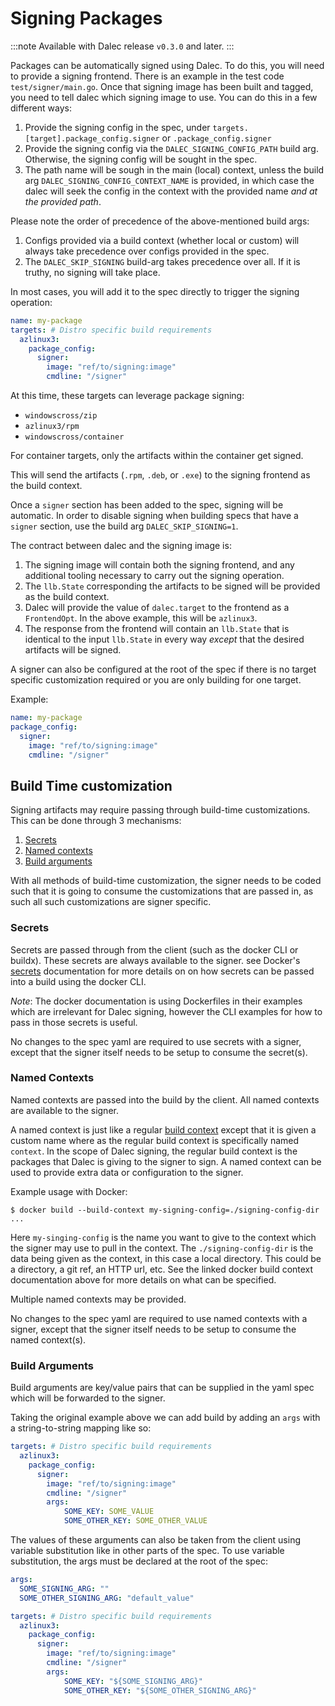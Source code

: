 # Signing Packages

:::note
Available with Dalec release `v0.3.0` and later.
:::

Packages can be automatically signed using Dalec. To do this, you will
need to provide a signing frontend. There is an example in the test
code `test/signer/main.go`. Once that signing image has been built and
tagged, you need to tell dalec which signing image to use. You can do this
in a few different ways:

1. Provide the signing config in the spec, under
   `targets.[target].package_config.signer` or `.package_config.signer`
1. Provide the signing config via the `DALEC_SIGNING_CONFIG_PATH` build arg.
   Otherwise, the signing config will be sought in the spec.
1. The path name will be sough in the main (local) context, unless the build
   arg `DALEC_SIGNING_CONFIG_CONTEXT_NAME` is provided, in which case the dalec
   will seek the config in the context with the provided name *and at the
   provided path*.

Please note the order of precedence of the above-mentioned build args:
1. Configs provided via a build context (whether local or custom) will always
   take precedence over configs provided in the spec.
1. The `DALEC_SKIP_SIGNING` build-arg takes precedence over all. If it is
   truthy, no signing will take place.

In most cases, you will add it to the spec directly to trigger the signing
operation:

```yaml
name: my-package
targets: # Distro specific build requirements
  azlinux3:
    package_config:
      signer:
        image: "ref/to/signing:image"
        cmdline: "/signer"
```

At this time, these targets can leverage package signing:

- `windowscross/zip`
- `azlinux3/rpm`
- `windowscross/container`

For container targets, only the artifacts within the container get signed.

This will send the artifacts (`.rpm`, `.deb`, or `.exe`) to the
signing frontend as the build context.

Once a `signer` section has been added to the spec, signing will be automatic.
In order to disable signing when building specs that have a `signer` section,
use the build arg `DALEC_SKIP_SIGNING=1`.

The contract between dalec and the signing image is:

1. The signing image will contain both the signing frontend, and any
additional tooling necessary to carry out the signing operation.
1. The `llb.State` corresponding the artifacts to be signed will be
provided as the build context.
1. Dalec will provide the value of `dalec.target` to the frontend as a
`FrontendOpt`. In the above example, this will be `azlinux3`.
1. The response from the frontend will contain an `llb.State` that is
identical to the input `llb.State` in every way *except* that the
desired artifacts will be signed.

A signer can also be configured at the root of the spec if there is no target
specific customization required or you are only building for one target.

Example:

```yaml
name: my-package
package_config:
  signer:
    image: "ref/to/signing:image"
    cmdline: "/signer"
```

## Build Time customization

Signing artifacts may require passing through build-time customizations.
This can be done through 3 mechanisms:

1. [Secrets](#secrets)
2. [Named contexts](#named-contexts)
3. [Build arguments](#build-arguments)

With all methods of build-time customization, the signer needs to be coded
such that it is going to consume the customizations that are passed in, as such
all such customizations are signer specific.

### Secrets

Secrets are passed through from the client (such as the docker CLI or buildx).
These secrets are always available to the signer.
see Docker's [secrets](https://docs.docker.com/build/building/secrets/)
documentation for more details on on how secrets can be passed into a build
using the docker CLI.

*Note*: The docker documentation is using Dockerfiles in their examples which
are irrelevant for Dalec signing, however the CLI examples for how to pass in
those secrets is useful.

No changes to the spec yaml are required to use secrets with a signer, except
that the signer itself needs to be setup to consume the secret(s).

### Named Contexts

Named contexts are passed into the build by the client. All named contexts are
available to the signer.

A named context is just like a regular
[build context](https://docs.docker.com/build/building/context/) except that it
is given a custom name where as the regular build context is specifically named
`context`. In the scope of Dalec signing, the regular build context is the
packages that Dalec is giving to the signer to sign.
A named context can be used to provide extra data or configuration to the signer.

Example usage with Docker:

```console
$ docker build --build-context my-signing-config=./signing-config-dir ...
```

Here `my-singing-config` is the name you want to give to the context which the
signer may use to pull in the context. The `./signing-config-dir` is the data
being given as the context, in this case a local directory. This could be a
directory, a git ref, an HTTP url, etc. See the linked docker build context
documentation above for more details on what can be specified.

Multiple named contexts may be provided.

No changes to the spec yaml are required to use named contexts with a signer,
except that the signer itself needs to be setup to consume the named
context(s).

### Build Arguments

Build arguments are key/value pairs that can be supplied in the yaml spec which
will be forwarded to the signer.

Taking the original example above we can add build by adding an `args` with
a string-to-string mapping like so:

```yaml
targets: # Distro specific build requirements
  azlinux3:
    package_config:
      signer:
        image: "ref/to/signing:image"
        cmdline: "/signer"
        args:
            SOME_KEY: SOME_VALUE
            SOME_OTHER_KEY: SOME_OTHER_VALUE
```

The values of these arguments can also be taken from the client using variable
substitution like in other parts of the spec.
To use variable substitution, the args must be declared at the root of the spec:

```yaml
args:
  SOME_SIGNING_ARG: ""
  SOME_OTHER_SIGNING_ARG: "default_value"

targets: # Distro specific build requirements
  azlinux3:
    package_config:
      signer:
        image: "ref/to/signing:image"
        cmdline: "/signer"
        args:
            SOME_KEY: "${SOME_SIGNING_ARG}"
            SOME_OTHER_KEY: "${SOME_OTHER_SIGNING_ARG}"
```
